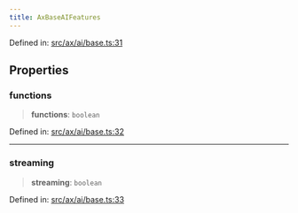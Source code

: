 ```yaml
---
title: AxBaseAIFeatures
---
```


Defined in: [src/ax/ai/base.ts:31](#apidocs/httpsgithubcomax-llmaxblob3b79ada8d723949fcd8a76c2b6f48cf69d8394f8srcaxaibasetsl31)

## Properties

<a id="functions"></a>

### functions

> **functions**: `boolean`

Defined in: [src/ax/ai/base.ts:32](#apidocs/httpsgithubcomax-llmaxblob3b79ada8d723949fcd8a76c2b6f48cf69d8394f8srcaxaibasetsl32)

***

<a id="streaming"></a>

### streaming

> **streaming**: `boolean`

Defined in: [src/ax/ai/base.ts:33](#apidocs/httpsgithubcomax-llmaxblob3b79ada8d723949fcd8a76c2b6f48cf69d8394f8srcaxaibasetsl33)
